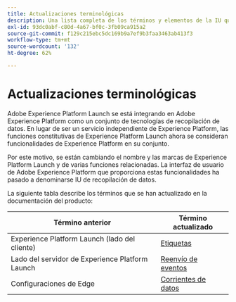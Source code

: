 ```yaml
---
title: Actualizaciones terminológicas
description: Una lista completa de los términos y elementos de la IU que se ven afectados por el cambio de marca de Adobe Experience Platform Launch.
exl-id: 93dc0abf-c80d-4a67-bf0c-3fb09ca915a2
source-git-commit: f129c215ebc5dc169b9a7ef9b3faa3463ab413f3
workflow-type: tm+mt
source-wordcount: '132'
ht-degree: 62%

---
```


# Actualizaciones terminológicas

Adobe Experience Platform Launch se está integrando en Adobe Experience Platform como un conjunto de tecnologías de recopilación de datos. En lugar de ser un servicio independiente de Experience Platform, las funciones constitutivas de Experience Platform Launch ahora se consideran funcionalidades de Experience Platform en su conjunto.

Por este motivo, se están cambiando el nombre y las marcas de Experience Platform Launch y de varias funciones relacionadas. La interfaz de usuario de Adobe Experience Platform que proporciona estas funcionalidades ha pasado a denominarse IU de recopilación de datos.

La siguiente tabla describe los términos que se han actualizado en la documentación del producto:

| Término anterior | Término actualizado |
|---|---|
| Experience Platform Launch (lado del cliente) | [Etiquetas](./home.md) |
| Lado del servidor de Experience Platform Launch | [Reenvío de eventos](./ui/event-forwarding/overview.md) |
| Configuraciones de Edge | [Corrientes de datos](/help/datastreams/overview.md) |
